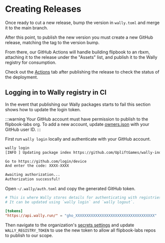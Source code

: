# Creating Releases

Once ready to cut a new release, bump the version in `wally.toml` and merge it to the main branch.

After this point, to publish the new version you must create a new GitHub release, matching the tag to the version bump.

From there, our GitHub Actions will handle building flipbook to an rbxm, attaching it to the release under the "Assets" list, and publish it to the Wally registry for consumption.

Check out the [Actions](https://github.com/flipbook-labs/flipbook/actions) tab after publishing the release to check the status of the deployment.

## Logging in to Wally registry in CI

In the event that publishing our Wally packages starts to fail this section shows how to update the login token.

:::warning
Your GitHub account must have permission to publish to the flipbook-labs org. To add a new account, update [owners.json](https://github.com/UpliftGames/wally-index/blob/main/flipbook-labs/owners.json) with your GitHub user ID.
:::

First run `wally login` locally and authenticate with your GitHub account.

```sh
wally login
[INFO ] Updating package index https://github.com/UpliftGames/wally-index...

Go to https://github.com/login/device
And enter the code: XXXX-XXXX

Awaiting authorization...
Authorization successful!
```

Open `~/.wally/auth.toml` and copy the generated GitHub token.

```toml
# This is where Wally stores details for authenticating with registries.
# It can be updated using `wally login` and `wally logout`.

[tokens]
"https://api.wally.run/" = "gho_XXXXXXXXXXXXXXXXXXXXXXXXXXXXXXXXXXXX"
```

Then navigate to the organization's [secrets settings](https://github.com/organizations/flipbook-labs/settings/secrets/actions) and update `WALLY_REGISTRY_TOKEN` to use the new token to allow all flipbook-labs repos to publish to our scope.
